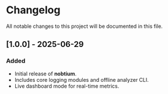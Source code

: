 # Changelog

All notable changes to this project will be documented in this file.

## [1.0.0] - 2025-06-29
### Added
- Initial release of **nobtium**.
- Includes core logging modules and offline analyzer CLI.
- Live dashboard mode for real-time metrics.

